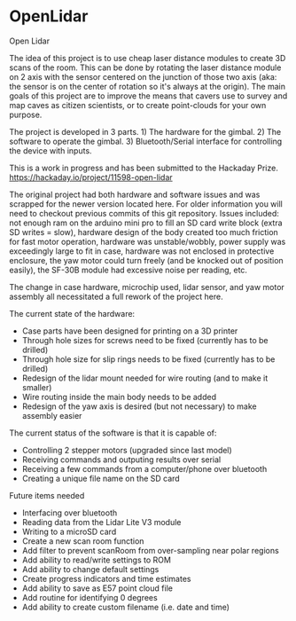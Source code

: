 # OpenLidar
Open Lidar

The idea of this project is to use cheap laser distance modules to create 3D scans of the room. This can be done by rotating the laser distance module on 2 axis with the sensor centered on the junction of those two axis (aka: the sensor is on the center of rotation so it's always at the origin). The main goals of this project are to improve the means that cavers use to survey and map caves as citizen scientists, or to create point-clouds for your own purpose.

The project is developed in 3 parts. 1) The hardware for the gimbal. 2) The software to operate the gimbal. 3) Bluetooth/Serial interface for controlling the device with inputs. 

This is a work in progress and has been submitted to the Hackaday Prize. https://hackaday.io/project/11598-open-lidar

The original project had both hardware and software issues and was scrapped for the newer version located here. For older information you will need to checkout previous commits of this git repository. Issues included: not enough ram on the arduino mini pro to fill an SD card write block (extra SD writes = slow), hardware design of the body created too much friction for fast motor operation, hardware was unstable/wobbly, power supply was exceedingly large to fit in case, hardware was not enclosed in protective enclosure, the yaw motor could turn freely (and be knocked out of position easily), the SF-30B module had excessive noise per reading, etc.

The change in case hardware, microchip used, lidar sensor, and yaw motor assembly all necessitated a full rework of the project here.

The current state of the hardware:
- Case parts have been designed for printing on a 3D printer
- Through hole sizes for screws need to be fixed (currently has to be drilled)
- Through hole size for slip rings needs to be fixed (currently has to be drilled)
- Redesign of the lidar mount needed for wire routing (and to make it smaller)
- Wire routing inside the main body needs to be added
- Redesign of the yaw axis is desired (but not necessary) to make assembly easier

The current status of the software is that it is capable of:
- Controlling 2 stepper motors (upgraded since last model)
- Receiving commands and outputing results over serial
- Receiving a few commands from a computer/phone over bluetooth
- Creating a unique file name on the SD card

Future items needed
- Interfacing over bluetooth
- Reading data from the Lidar Lite V3 module
- Writing to a microSD card
- Create a new scan room function
- Add filter to prevent scanRoom from over-sampling near polar regions
- Add ability to read/write settings to ROM
- Add ability to change default settings
- Create progress indicators and time estimates
- Add ability to save as E57 point cloud file
- Add routine for identifying 0 degrees
- Add ability to create custom filename (i.e. date and time)
